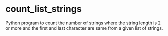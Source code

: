 # count_list_strings
Python program to count the number of strings where the string length is 2 or more  and the first and last character are same from a given list of strings.
